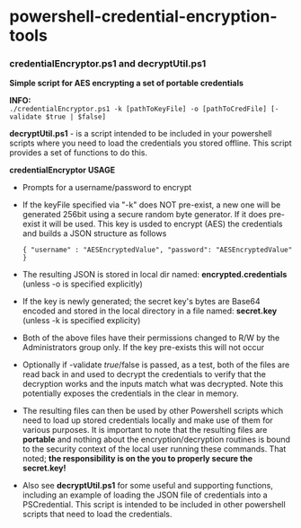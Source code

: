 ﻿# powershell-credential-encryption-tools

### credentialEncryptor.ps1 and decryptUtil.ps1

**Simple script for AES encrypting a set of portable credentials**

**INFO:**  
```./credentialEncryptor.ps1 -k [pathToKeyFile] -o [pathToCredFile] [-validate $true | $false]```

**decryptUtil.ps1** - is a script intended to be included in your powershell scripts where you need to load the credentials you stored offline. This script provides a set of functions to do this.

**credentialEncryptor USAGE**

* Prompts for a username/password to encrypt

* If the keyFile specified via "-k" does NOT pre-exist, a new one will be generated 256bit using a secure random byte generator. If it does pre-exist it will be used. This key is usded to encrypt (AES) the credentials and builds a JSON structure as follows

    ```{ "username" : "AESEncryptedValue", "password": "AESEncryptedValue" }```

* The resulting JSON is stored in local dir named: **encrypted.credentials** (unless -o is specified explicitly)

* If the key is newly generated; the secret key's bytes are Base64 encoded and stored in the local directory in a file named: **secret.key** (unless -k is specified explicity)

* Both of the above files have their permissions changed to R/W by the Administrators group only. If the key pre-exists this will not occur

* Optionally if -validate $true/$false is passed, as a test, both of the files are read back in and used to decrypt the credentials to verify that the decryption works and the inputs match what was decrypted. Note this potentially exposes the credentials in the clear in memory.

* The resulting files can then be used by other Powershell scripts which need to load up stored credentials locally and make use of them for various purposes. It is important to note that the resulting files are **portable** and nothing about the encryption/decryption routines is bound to the security context of the local user running these commands. That noted; **the responsibility is on the you to properly secure the secret.key!**

* Also see **decryptUtil.ps1** for some useful and supporting functions, including an example of loading the JSON file of credentials into a PSCredential. This script is intended to be included in other powershell scripts that need to load the credentials.

